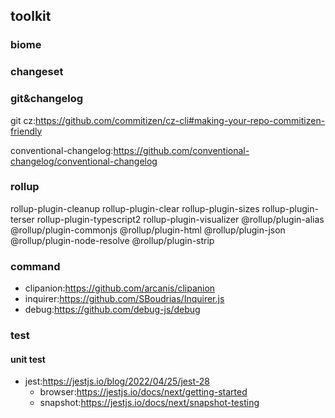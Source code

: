 
## toolkit
### biome

### changeset


### git&changelog
git cz:https://github.com/commitizen/cz-cli#making-your-repo-commitizen-friendly

conventional-changelog:https://github.com/conventional-changelog/conventional-changelog

### rollup
rollup-plugin-cleanup
rollup-plugin-clear
rollup-plugin-sizes
rollup-plugin-terser
rollup-plugin-typescript2
rollup-plugin-visualizer
@rollup/plugin-alias 
@rollup/plugin-commonjs 
@rollup/plugin-html
@rollup/plugin-json 
@rollup/plugin-node-resolve 
@rollup/plugin-strip

### command
* clipanion:https://github.com/arcanis/clipanion
* inquirer:https://github.com/SBoudrias/Inquirer.js
* debug:https://github.com/debug-js/debug

### test
#### unit test
* jest:https://jestjs.io/blog/2022/04/25/jest-28
  * browser:https://jestjs.io/docs/next/getting-started
  * snapshot:https://jestjs.io/docs/next/snapshot-testing